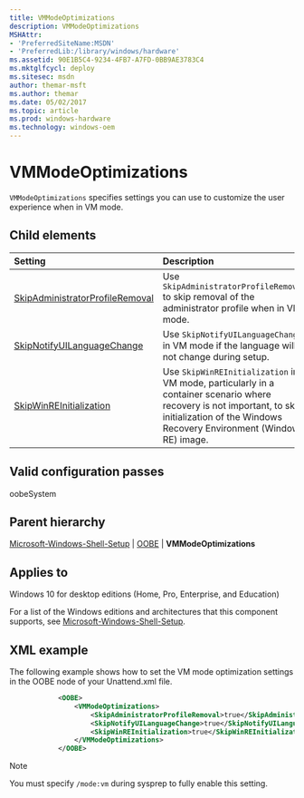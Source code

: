 ```yaml
---
title: VMModeOptimizations
description: VMModeOptimizations
MSHAttr:
- 'PreferredSiteName:MSDN'
- 'PreferredLib:/library/windows/hardware'
ms.assetid: 90E1B5C4-9234-4FB7-A7FD-0BB9AE3783C4
ms.mktglfcycl: deploy
ms.sitesec: msdn
author: themar-msft
ms.author: themar
ms.date: 05/02/2017
ms.topic: article
ms.prod: windows-hardware
ms.technology: windows-oem
---
```

# VMModeOptimizations

`VMModeOptimizations` specifies settings you can use to customize the user experience when in VM mode.

## Child elements

| Setting                 | Description                                                                           |
|:------------------------|:--------------------------------------------------------------------------------------|
| [SkipAdministratorProfileRemoval](microsoft-windows-shell-setup-oobe-vmmodeoptimizations-skipadministratorprofileremoval.md) | Use <code>SkipAdministratorProfileRemoval</code> to skip removal of the administrator profile when in VM mode. |
| [SkipNotifyUILanguageChange](microsoft-windows-shell-setup-oobe-vmmodeoptimizations-skipnotifyuilanguagechange.md) | Use <code>SkipNotifyUILanguageChange</code> in VM mode if the language will not change during setup. |
| [SkipWinREInitialization](microsoft-windows-shell-setup-oobe-vmmodeoptimizations-skipwinreinitialization.md) | Use <code>SkipWinREInitialization</code> in VM mode, particularly in a container scenario where recovery is not important, to skip initialization of the Windows Recovery Environment (Windows RE) image. |

## Valid configuration passes

oobeSystem

## Parent hierarchy

[Microsoft-Windows-Shell-Setup](microsoft-windows-shell-setup.md) | [OOBE](microsoft-windows-shell-setup-oobe.md) | **VMModeOptimizations**

## Applies to

Windows 10 for desktop editions (Home, Pro, Enterprise, and Education)

For a list of the Windows editions and architectures that this component supports, see [Microsoft-Windows-Shell-Setup](microsoft-windows-shell-setup.md).

## XML example

The following example shows how to set the VM mode optimization settings in the OOBE node of your Unattend.xml file.

```XML
            <OOBE>
                <VMModeOptimizations>
                    <SkipAdministratorProfileRemoval>true</SkipAdministratorProfileRemoval>
                    <SkipNotifyUILanguageChange>true</SkipNotifyUILanguageChange>
                    <SkipWinREInitialization>true</SkipWinREInitialization>
                </VMModeOptimizations>
            </OOBE>
```

> [!Note]
> You must specify `/mode:vm` during sysprep to fully enable this setting.
